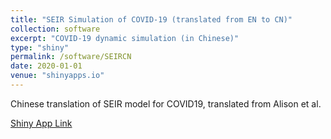 ```yaml
---
title: "SEIR Simulation of COVID-19 (translated from EN to CN)"
collection: software
excerpt: "COVID-19 dynamic simulation (in Chinese)"
type: "shiny"
permalink: /software/SEIRCN
date: 2020-01-01
venue: "shinyapps.io"
---
```

Chinese translation of SEIR model for COVID19, translated from Alison et al.

[Shiny App Link](https://yunyishen.shinyapps.io/seir_covid19-chn/)
